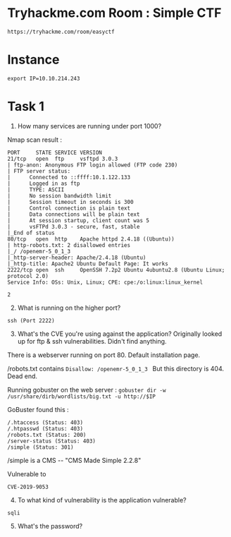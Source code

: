# Tryhackme.com Room : Simple CTF
`https://tryhackme.com/room/easyctf`


# Instance
```
export IP=10.10.214.243
```

# Task 1

1. How many services are running under port 1000?

Nmap scan result :
```
PORT     STATE SERVICE VERSION
21/tcp   open  ftp     vsftpd 3.0.3
| ftp-anon: Anonymous FTP login allowed (FTP code 230)
| FTP server status:
|      Connected to ::ffff:10.1.122.133
|      Logged in as ftp
|      TYPE: ASCII
|      No session bandwidth limit
|      Session timeout in seconds is 300
|      Control connection is plain text
|      Data connections will be plain text
|      At session startup, client count was 5
|      vsFTPd 3.0.3 - secure, fast, stable
|_End of status
80/tcp   open  http    Apache httpd 2.4.18 ((Ubuntu))
| http-robots.txt: 2 disallowed entries 
|_/ /openemr-5_0_1_3 
|_http-server-header: Apache/2.4.18 (Ubuntu)
|_http-title: Apache2 Ubuntu Default Page: It works
2222/tcp open  ssh     OpenSSH 7.2p2 Ubuntu 4ubuntu2.8 (Ubuntu Linux; protocol 2.0)
Service Info: OSs: Unix, Linux; CPE: cpe:/o:linux:linux_kernel
```

```
2
```

2. What is running on the higher port?
```
ssh (Port 2222)
```

3. What's the CVE you're using against the application?
Originally looked up for ftp & ssh vulnerabilities. Didn't find anything.

There is a webserver running on port 80. Default installation page.

/robots.txt contains `Disallow: /openemr-5_0_1_3 ` But this directory is 404. Dead end.

Running gobuster on the web server : `gobuster dir -w /usr/share/dirb/wordlists/big.txt -u http://$IP`

GoBuster found this :
```
/.htaccess (Status: 403)
/.htpasswd (Status: 403)
/robots.txt (Status: 200)
/server-status (Status: 403)
/simple (Status: 301)
```

/simple is a CMS -- "CMS Made Simple 2.2.8"

Vulnerable to 
```
CVE-2019-9053
```

4. To what kind of vulnerability is the application vulnerable?
```
sqli
```

5. What's the password?






